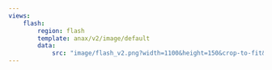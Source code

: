 ```yaml
---
views:
    flash:
        region: flash
        template: anax/v2/image/default
        data:
            src: "image/flash_v2.png?width=1100&height=150&crop-to-fit&area=0,0,30,0"
---
```

